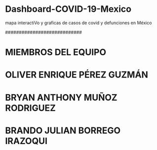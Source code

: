 # Dashboard-COVID-19-Mexico
mapa interactiVo y graficas de casos de covid y defunciones en México

############################

# MIEMBROS DEL EQUIPO

# OLIVER ENRIQUE PÉREZ GUZMÁN
# BRYAN ANTHONY MUÑOZ RODRIGUEZ
# BRANDO JULIAN BORREGO IRAZOQUI
